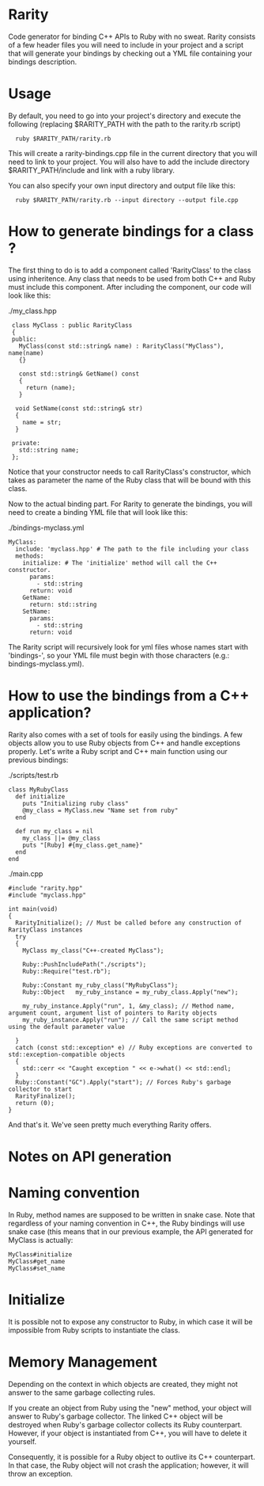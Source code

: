 Rarity
======

Code generator for binding C++ APIs to Ruby with no sweat.
Rarity consists of a few header files you will need to include in your project and a script that will generate
your bindings by checking out a YML file containing your bindings description.

Usage
===
By default, you need to go into your project's directory and execute the following (replacing $RARITY_PATH with the path to the rarity.rb script)

      ruby $RARITY_PATH/rarity.rb
      
This will create a rarity-bindings.cpp file in the current directory that you will need to link to your project.
You will also have to add the include directory $RARITY_PATH/include and link with a ruby library.

You can also specify your own input directory and output file like this:

      ruby $RARITY_PATH/rarity.rb --input directory --output file.cpp

How to generate bindings for a class ?
===
The first thing to do is to add a component called 'RarityClass' to the class using inheritence. Any class that needs to be used from both
C++ and Ruby must include this component. After including the component, our code will look like this:
    
./my_class.hpp
    
     class MyClass : public RarityClass
     {
     public:
       MyClass(const std::string& name) : RarityClass("MyClass"), name(name)
       {}
     
       const std::string& GetName() const
       {
         return (name);
       }
       
      void SetName(const std::string& str)
      {
        name = str;
      }

     private:
       std::string name;
     };    
     
Notice that your constructor needs to call RarityClass's constructor, which takes as parameter the name of the Ruby class
that will be bound with this class.

Now to the actual binding part.
For Rarity to generate the bindings, you will need to create a binding YML file that will look like this:

./bindings-myclass.yml

    MyClass:
      include: 'myclass.hpp' # The path to the file including your class
      methods:
        initialize: # The 'initialize' method will call the C++ constructor.
          params:
            - std::string
          return: void
        GetName:
          return: std::string
        SetName:
          params:
            - std::string
          return: void


The Rarity script will recursively look for yml files whose names start with 'bindings-', so your YML file must begin
with those characters (e.g.: bindings-myclass.yml).

How to use the bindings from a C++ application?
===
Rarity also comes with a set of tools for easily using the bindings. A few objects allow you to use Ruby objects from C++ and
handle exceptions properly.
Let's write a Ruby script and C++ main function using our previous bindings:

./scripts/test.rb

    class MyRubyClass
      def initialize
        puts "Initializing ruby class"
        @my_class = MyClass.new "Name set from ruby"
      end
      
      def run my_class = nil
        my_class ||= @my_class
        puts "[Ruby] #{my_class.get_name}"
      end
    end

./main.cpp

    #include "rarity.hpp"
    #include "myclass.hpp"
    
    int main(void)
    {
      RarityInitialize(); // Must be called before any construction of RarityClass instances
      try
      {
        MyClass my_class("C++-created MyClass");
      
        Ruby::PushIncludePath("./scripts");
        Ruby::Require("test.rb");
        
        Ruby::Constant my_ruby_class("MyRubyClass");
        Ruby::Object   my_ruby_instance = my_ruby_class.Apply("new");

        my_ruby_instance.Apply("run", 1, &my_class); // Method name, argument count, argument list of pointers to Rarity objects
        my_ruby_instance.Apply("run"); // Call the same script method using the default parameter value

      }
      catch (const std::exception* e) // Ruby exceptions are converted to std::exception-compatible objects
      {
        std::cerr << "Caught exception " << e->what() << std::endl;
      }
      Ruby::Constant("GC").Apply("start"); // Forces Ruby's garbage collector to start
      RarityFinalize();
      return (0);
    }
    
And that's it. We've seen pretty much everything Rarity offers.


Notes on API generation
======
Naming convention
============
In Ruby, method names are supposed to be written in snake case. Note that regardless of your naming convention in C++,
the Ruby bindings will use snake case (this means that in our previous example, the API generated for MyClass is actually:

    MyClass#initialize
    MyClass#get_name
    MyClass#set_name

Initialize
============
It is possible not to expose any constructor to Ruby, in which case it will be impossible from Ruby scripts to
instantiate the class.

Memory Management
============
Depending on the context in which objects are created, they might not answer to the same garbage collecting rules.

If you create an object from Ruby using the "new" method, your object will answer to Ruby's garbage collector. The linked C++
object will be destroyed when Ruby's garbage collector collects its Ruby counterpart. However, if your object is instantiated
from C++, you will have to delete it yourself.

Consequently, it is possible for a Ruby object to outlive its C++ counterpart. In that case, the Ruby object will not crash the
application; however, it will throw an exception.
